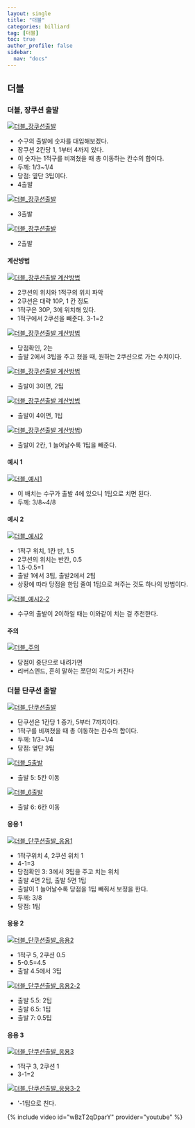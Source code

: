 ```yaml
---
layout: single
title: "더블"
categories: billiard
tag: [더블] 
toc: true
author_profile: false
sidebar:
  nav: "docs"
---
```


## 더블

### 더블, 장쿠션 출발

[![더블_장쿠션출발](/images/더블_장쿠션출발1.PNG)](/images/더블_장쿠션출발1.PNG)
- 수구의 출발에 숫자를 대입해보겠다.
- 장쿠션 2칸당 1, 1부터 4까지 있다. 
- 이 숫자는 1적구를 비껴쳤을 때 총 이동하는 칸수의 합이다.
- 두께: 1/3~1/4
- 당점: 옆단 3팁이다.
- 4출발

[![더블_장쿠션출발](/images/더블_장쿠션출발2.PNG)](/images/더블_장쿠션출발2.PNG)
- 3출발

[![더블_장쿠션출발](/images/더블_장쿠션출발3.PNG)](/images/더블_장쿠션출발3.PNG)
- 2출발

#### 계산방법
[![더블_장쿠션출발 계산방법](/images/더블_장쿠션출발_계산방법1.PNG)](/images/더블_장쿠션출발_계산방법1.PNG)
- 2쿠션의 위치와 1적구의 위치 파악
- 2쿠션은 대략 10P, 1 칸 정도
- 1적구은 30P, 3에 위치해 있다.
- 1적구에서 2쿠션을 빼준다. 3-1=2

[![더블_장쿠션출발 계산방법](/images/더블_장쿠션출발_계산방법2.PNG)](/images/더블_장쿠션출발_계산방법2.PNG)
- 당점확인, 2는
- 출발 2에서 3팁을 주고 쳤을 때, 원하는 2쿠션으로 가는 수치이다.

[![더블_장쿠션출발 계산방법](/images/더블_장쿠션출발_계산방법3.PNG)](/images/더블_장쿠션출발_계산방법3.PNG)
-  출발이 3이면, 2팁

[![더블_장쿠션출발 계산방법](/images/더블_장쿠션출발_계산방법4.PNG)](/images/더블_장쿠션출발_계산방법4.PNG)
- 출발이 4이면, 1팁

[![더블_장쿠션출발 계산방법](/images/더블_장쿠션출발_계산방법5.PNG)](/images/더블_장쿠션출발_계산방법5.PNG))
- 출발이 2칸, 1 늘어날수록 1팁을 빼준다.

#### 예시 1
[![더블_예시1](/images/더블_예시1.PNG)](/images/더블_예시1.PNG)
- 이 배치는 수구가 출발 4에 있으니 1팁으로 치면 된다.
- 두께: 3/8~4/8

#### 예시 2
[![더블_예시2](/images/더블_예시2.PNG)](/images/더블_예시2.PNG)
- 1적구 위치, 1칸 반, 1.5
- 2쿠션의 위치는 반칸, 0.5
- 1.5-0.5=1
- 출발 1에서 3팁, 출발2에서 2팁
- 상황에 따라 당점을 한팁 줄여 1팁으로 쳐주는 것도 하나의 방법이다.

[![더블_예시2-2](/images/더블_예시2-2.PNG)](/images/더블_예시2.PNG)
- 수구의 출발이 2이하일 때는 이와같이 치는 걸 추천한다.

#### 주의
[![더블_주의](/images/더블_주의.PNG)](/images/더블_주의.PNG)
- 당점이 중단으로 내려가면
- 리버스엔드, 흔히 말하는 쪼단의 각도가 커진다

### 더블 단쿠션 출발
[![더블_단쿠션출발](/images/더블_단쿠션출발.PNG)](/images/더블_단쿠션출발.PNG)
- 단쿠션은 1칸당 1 증가, 5부터 7까지이다.
- 1적구를 비껴쳤을 때 총 이동하는 칸수의 합이다.
- 두께: 1/3~1/4
- 당점: 옆단 3팁

[![더블_5출발](/images/더블_5출발.PNG)](/images/더블_5출발.PNG)
- 출발 5: 5칸 이동

[![더블_6출발](/images/더블_6출발.PNG)](/images/더블_6출발.PNG)
- 출발 6: 6칸 이동

#### 응용 1
[![더블_단쿠션출발_응용1](/images/더블_단쿠션출발_응용1.PNG)](/images/더블_단쿠션출발_응용1.PNG)
- 1적구위치 4, 2쿠션 위치 1
- 4-1=3
- 당점확인 3: 3에서 3팁을 주고 치는 위치
- 출발 4면 2팁, 출발 5면 1팁
- 출발이 1 늘어날수록 당점을 1팁 빼줘서 보정을 한다.
- 두께: 3/8
- 당점: 1팁

#### 응용 2
[![더블_단쿠션출발_응용2](/images/더블_단쿠션출발_응용2.PNG)](/images/더블_단쿠션출발_응용2.PNG)
- 1적구 5, 2쿠션 0.5
- 5-0.5=4.5
- 출발 4.5에서 3팁

[![더블_단쿠션출발_응용2-2](/images/더블_단쿠션출발_응용2-2.PNG)](/images/더블_단쿠션출발_응용2-2.PNG)
- 출발 5.5: 2팁
- 출발 6.5: 1팁
- 출발 7: 0.5팁

#### 응용 3
[![더블_단쿠션출발_응용3](/images/더블_단쿠션출발_응용3.PNG)](/images/더블_단쿠션출발_응용3.PNG)
- 1적구 3, 2쿠션 1
- 3-1=2

[![더블_단쿠션출발_응용3-2](/images/더블_단쿠션출발_응용3-2.PNG)](/images/더블_단쿠션출발_응용3-2.PNG)
- '-1팁으로 친다.

{% include video id="wBzT2qDparY" provider="youtube" %}
